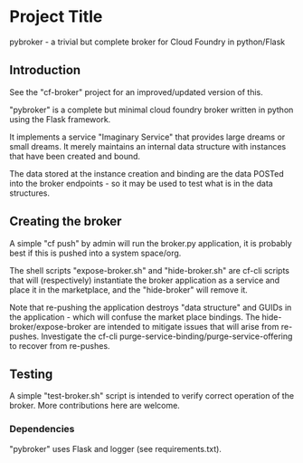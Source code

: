 # Project Title
pybroker - a trivial but complete broker for Cloud Foundry in python/Flask

## Introduction

See the "cf-broker" project for an improved/updated version of this.

"pybroker" is a complete but minimal cloud foundry broker written in
python using the Flask framework.

It implements a service "Imaginary Service" that provides large dreams
or small dreams.  It merely maintains an internal data structure with
instances that have been created and bound.

The data stored at the instance creation and binding are the data
POSTed into the broker endpoints - so it may be used to test what is
in the data structures.

## Creating the broker
A simple "cf push" by admin will run the broker.py application, it is
probably best if this is pushed into a system space/org.

The shell scripts "expose-broker.sh" and "hide-broker.sh" are cf-cli
scripts that will (respectively) instantiate the broker application as
a service and place it in the marketplace, and the "hide-broker" will
remove it.

Note that re-pushing the application destroys "data structure" and
GUIDs in the application - which will confuse the market place
bindings.  The hide-broker/expose-broker are intended to mitigate
issues that will arise from re-pushes.  Investigate the cf-cli
purge-service-binding/purge-service-offering to recover from
re-pushes.

## Testing
A simple "test-broker.sh" script is intended to verify correct
operation of the broker.  More contributions here are welcome.

### Dependencies

"pybroker" uses Flask and logger (see requirements.txt).
